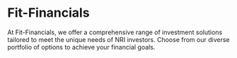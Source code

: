 # Fit-Financials

At Fit-Financials, we offer a comprehensive range of investment solutions tailored to meet the unique needs of NRI investors. Choose from our diverse portfolio of options to achieve your financial goals.
